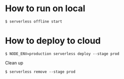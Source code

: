 # How to run on local

```properties
$ serverless offline start
```

# How to deploy to cloud

```properties
$ NODE_ENV=production serverless deploy --stage prod
```

Clean up

```properties
$ serverless remove --stage prod
```

<!-- Reference -->
[aws-serverless-lambda-apollo-graphql]: https://itnext.io/how-to-build-a-serverless-apollo-graphql-server-with-aws-lambda-webpack-and-typescript-64a377739208